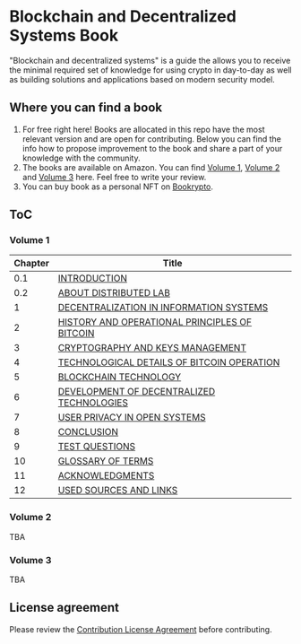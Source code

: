 # Blockchain and Decentralized Systems Book

"Blockchain and decentralized systems" is a guide the allows you to receive the minimal required set of knowledge for
using crypto in day-to-day as well as building solutions and applications based on modern security model.

## Where you can find a book

1. For free right here! Books are allocated in this repo have the most relevant version and are open for contributing. 
Below you can find the info how to propose improvement to the book and share a part of your knowledge with the 
community.
2. The books are available on Amazon. You can find 
[Volume 1](https://www.amazon.com/Blockchain-Decentralized-Systems-Pavel-Kravchenko/dp/6177634281), 
[Volume 2](https://www.amazon.com/Blockchain-Decentralized-Systems-three-volumes/dp/B08761ND71) and
[Volume 3](https://www.amazon.com/Blockchain-Decentralized-Systems-three-volumes/dp/6177634796) here. Feel free to write
your review.
3. You can buy book as a personal NFT on [Bookrypto](https://bookrypto.com/).

## ToC
### Volume 1
| Chapter | Title                                                                                                                                                                                                             |
|---------|-------------------------------------------------------------------------------------------------------------------------------------------------------------------------------------------------------------------|
| 0.1     | [INTRODUCTION](https://github.com/distributed-lab/blockchain-and-decentralized-systems-book/blob/main/chapters/volume-1/01-introduction.md)                                                                  |
| 0.2     | [ABOUT DISTRIBUTED LAB](https://github.com/distributed-lab/blockchain-and-decentralized-systems-book/blob/main/chapters/volume-1/02-about-distributed-lab.md)                                                |
| 1       | [DECENTRALIZATION IN INFORMATION SYSTEMS](https://github.com/distributed-lab/blockchain-and-decentralized-systems-book/blob/main/chapters/volume-1/1-decentralization-in-information-systems.md)             |
| 2       | [HISTORY AND OPERATIONAL PRINCIPLES OF BITCOIN](https://github.com/distributed-lab/blockchain-and-decentralized-systems-book/blob/main/chapters/volume-1/2-history-and-operational-principles-of-bitcoin.md) |
| 3       | [CRYPTOGRAPHY AND KEYS MANAGEMENT](https://github.com/distributed-lab/blockchain-and-decentralized-systems-book/blob/main/chapters/volume-1/3-cryptography-and-keys-management.md)                           |
| 4       | [TECHNOLOGICAL DETAILS OF BITCOIN OPERATION](https://github.com/distributed-lab/blockchain-and-decentralized-systems-book/blob/main/chapters/volume-1/4-technological-details-of-bitcoin-operation.md)       |
| 5       | [BLOCKCHAIN TECHNOLOGY](https://github.com/distributed-lab/blockchain-and-decentralized-systems-book/blob/main/chapters/volume-1/5-blockchain-technology.md)                                                 |
| 6       | [DEVELOPMENT OF DECENTRALIZED TECHNOLOGIES](https://github.com/distributed-lab/blockchain-and-decentralized-systems-book/blob/main/chapters/volume-1/6-development-of-decentralized-technologies.md)         |
| 7       | [USER PRIVACY IN OPEN SYSTEMS](https://github.com/distributed-lab/blockchain-and-decentralized-systems-book/blob/main/chapters/volume-1/7-user-privacy-in-open-systems.md)                                   |
| 8       | [CONCLUSION](https://github.com/distributed-lab/blockchain-and-decentralized-systems-book/blob/main/chapters/volume-1/8-conclusion.md)                                                                       |
| 9       | [TEST QUESTIONS](https://github.com/distributed-lab/blockchain-and-decentralized-systems-book/blob/main/chapters/volume-1/9-test-questions.md)                                                               |
| 10      | [GLOSSARY OF TERMS](https://github.com/distributed-lab/blockchain-and-decentralized-systems-book/blob/main/chapters/volume-1/10-glossary-of-terms.md)                                                        |
| 11      | [ACKNOWLEDGMENTS](https://github.com/distributed-lab/blockchain-and-decentralized-systems-book/blob/main/chapters/volume-1/11-acknowledgements.md)                                                           |
| 12      | [USED SOURCES AND LINKS](https://github.com/distributed-lab/blockchain-and-decentralized-systems-book/blob/main/chapters/volume-1/12-used-sources-and-links.md)                                              |                                                                                                                                                                                            |

### Volume 2
TBA

### Volume 3
TBA

## License agreement
Please review the [Contribution License Agreement](https://github.com/distributed-lab/blockchain-and-decentralized-systems-book/blob/main/CONTRIBUTION_LICENSE_AGREEMENT.md) before contributing.
